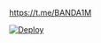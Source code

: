 https://t.me/BANDA1M

[![Deploy](https://www.herokucdn.com/deploy/button.svg)](https://heroku.com/deploy?template=https://github.com/Icriis390/alazizy)
